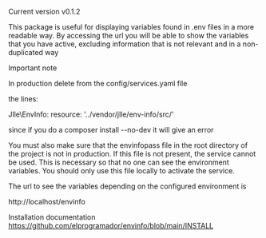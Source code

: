 Current version v0.1.2

This package is useful for displaying variables found in .env files in a more readable way. By accessing the url you will be able to show the variables that you have active, excluding information that is not relevant and in a non-duplicated way

Important note

In production delete from the config/services.yaml file

the lines:

Jlle\EnvInfo\:
        resource: '../vendor/jlle/env-info/src/' 

since if you do a composer install --no-dev it will give an error

You must also make sure that the envinfopass file in the root directory of the project is not in production. If this file is not present, the service cannot be used. This is necessary so that no one can see the environment variables. You should only use this file locally to activate the service.

The url to see the variables depending on the configured environment is

http://localhost/envinfo

Installation documentation
https://github.com/elprogramador/envinfo/blob/main/INSTALL
